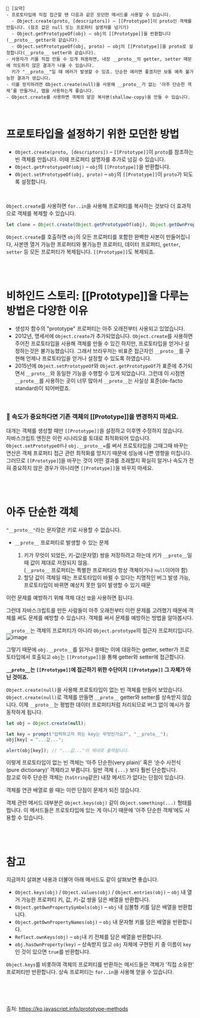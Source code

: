 ```
📍 [요약]
- 프로토타입에 직접 접근할 땐 다음과 같은 모던한 메서드를 사용할 수 있습니다.
  - Object.create(proto, [descriptors]) – [[Prototype]]이 proto인 객체를 만듭니다. (참조 값은 null 또는 프로퍼티 설명자를 넘기기)
  - Object.getPrototypeOf(obj) – obj의 [[Prototype]]을 반환합니다(__proto__ getter와 같습니다).
  - Object.setPrototypeOf(obj, proto) – obj의 [[Prototype]]을 proto로 설정합니다(__proto__ setter와 같습니다).
- 사용자가 키를 직접 만들 수 있게 허용하면, 내장 __proto__의 getter, setter 때문에 의도하지 않은 결과가 나올 수 있습니다. 
  키가 "__proto__"일 때 에러가 발생할 수 있죠. 단순한 에러면 좋겠지만 보통 예측 불가능한 결과가 생깁니다.
- 이를 방지하려면 Object.create(null)을 사용해 __proto__가 없는 '아주 단순한 객체’를 만들거나, 맵을 사용하는게 좋습니다.
- Object.create를 사용하면 객체의 얕은 복사본(shallow-copy)을 만들 수 있습니다.
```
<br/>

# 프로토타입을 설정하기 위한 모던한 방법
- `Object.create(proto, [descriptors])` – `[[Prototype]]`이 `proto`를 참조하는 빈 객체를 만듭니다. 이때 프로퍼티 설명자를 추가로 넘길 수 있습니다.
- `Object.getPrototypeOf(obj)` – `obj`의 `[[Prototype]]`을 반환합니다.
- `Object.setPrototypeOf(obj, proto)` – `obj`의 `[[Prototype]]`이 `proto`가 되도록 설정합니다.

<br/>

`Object.create`를 사용하면 `for..in`을 사용해 프로퍼티를 복사하는 것보다 더 효과적으로 객체를 복제할 수 있습니다.
```js
let clone = Object.create(Object.getPrototypeOf(obj), Object.getOwnPropertyDescriptors(obj));
```
`Object.create`를 호출하면 `obj`의 모든 프로퍼티를 포함한 완벽한 사본이 만들어집니다, 사본엔 열거 가능한 프로퍼티와 불가능한 프로퍼티, 데이터 프로퍼티, `getter`, `setter` 등 모든 프로퍼티가 복제됩니다. `[[Prototype]]`도 복제되죠.

<br/><br/>

# 비하인드 스토리: [[Prototype]]을 다루는 방법은 다양한 이유
- 생성자 함수의 "prototype" 프로퍼티는 아주 오래전부터 사용되고 있었습니다.
- 2012년, 명세서에 `Object.create`가 추가되었습니다. `Object.create`를 사용하면 주어진 프로토타입을 사용해 객체를 만들 수 있긴 하지만, 프로토타입을 얻거나 설정하는것은 불가능했습니다. 그래서 브라우저는 비표준 접근자인 `__proto__`를 구현해 언제나 프로토타입을 얻거나 설정할 수 있도록 하였습니다.
- 2015년에 `Object.setPrototypeOf`와 `Object.getPrototypeOf`가 표준에 추가되면서 `__proto__`와 동일한 기능을 수행할 수 있게 되었습니다. 그런데 이 시점엔 `__proto__`를 사용하는 곳이 너무 많아서 `__proto__`는 사실상 표준(de-facto standard)이 되어버렸죠.

<br/>

### 🚨 속도가 중요하다면 기존 객체의 [[Prototype]]을 변경하지 마세요.
대개는 객체를 생성할 때만 `[[Prototype]]`을 설정하고 이후엔 수정하지 않습니다.    
자바스크립트 엔진은 이런 시나리오를 토대로 최적화되어 있습니다. `Object.setPrototypeOf`나 `obj.__proto__=`를 써서 프로토타입을 그때그때 바꾸는 연산은 객체 프로퍼티 접근 관련 최적화를 망치기 때문에 성능에 나쁜 영향을 미칩니다. 그러므로 `[[Prototype]`]을 바꾸는 것이 어떤 결과를 초래할지 확실히 알거나 속도가 전혀 중요하지 않은 경우가 아니라면 `[[Prototype]]`을 바꾸지 마세요.

<br/><br/>

# 아주 단순한 객체
`"__proto__"`라는 문자열은 키로 사용할 수 없습니다.

- `__proto__` 프로퍼티로 발생할 수 있는 문제
   
  1) 키가 무엇이 되었든, 키-값(문자열) 쌍을 저장하려고 하는데 키가 `__proto__`일 때 값이 제대로 저장되지 않음.    
     (`__proto__` 프로퍼티는 특별한 프로퍼티라 항상 객체이거나 `null`이어야 함)
  2) 할당 값이 객체일 때는 프로토타입이 바뀔 수 있다는 치명적인 버그 발생 가능, 
     프로토타입이 바뀌면 예상치 못한 일이 발생할 수 있기 때문

이런 문제를 예방하기 위해 객체 대신 `맵`을 사용하면 됩니다.

그런데 자바스크립트를 만든 사람들이 아주 오래전부터 이런 문제를 고려했기 때문에 객체를 써도 문제를 예방할 수 있습니다. 객체를 써서 문제를 예방하는 방법을 알아봅시다.

`__proto__`는 객체의 프로퍼티가 아니라 `Object.prototype`의 접근자 프로퍼티입니다.   
![image](https://user-images.githubusercontent.com/50884017/194995537-3994ed3c-0b0f-42fe-9053-afe635580713.png)

그렇기 때문에 `obj.__proto__`를 읽거나 쓸때는 이에 대응하는 getter, setter가 프로토타입에서 호출되고 `obj`는 `[[Prototype]]`을 통해 getter와 setter에 접근합니다.

**`__proto__`는 `[[Prototype]]`에 접근하기 위한 수단이지 `[[Prototype]]` 그 자체가 아닌 것이죠.**

`Object.create(null)`을 사용해 프로토타입이 없는 빈 객체를 만들어 보았습니다. `Object.create(null)`로 객체를 만들면 `__proto__` getter와 setter를 상속받지 않습니다. 이제 `__proto__`는 평범한 데이터 프로퍼티처럼 처리되므로 버그 없이 예시가 잘 동작하게 됩니다.
```js
let obj = Object.create(null);

let key = prompt("입력하고자 하는 key는 무엇인가요?", "__proto__");
obj[key] = "...값...";

alert(obj[key]); // "...값..."이 제대로 출력됩니다.
```

이렇게 프로토타입이 없는 빈 객체는 ‘아주 단순한(very plain)’ 혹은 ‘순수 사전식(pure dictionary)’ 객체라고 부릅니다. 일반 객체 `{...}` 보다 훨씬 단순합니다.    
참고로 아주 단순한 객체는 (`toString`같은) 내장 메서드가 없다는 단점이 있습니다.    

객체를 연관 배열로 쓸 때는 이런 단점이 문제가 되진 않습니다.    

객체 관련 메서드 대부분은 `Object.keys(obj)` 같이 `Object.something(...)` 형태를 띕니다. 이 메서드들은 프로토타입에 있는 게 아니기 때문에 '아주 단순한 객체’에도 사용할 수 있습니다.


<br/><br/>

# 참고
지금까지 살펴본 내용과 더불어 아래 메서드도 같이 살펴보면 좋습니다.

- `Object.keys(obj)` / `Object.values(obj)` / `Object.entries(obj)` – `obj` 내 열거 가능한 프로퍼티 키, 값, 키-값 쌍을 담은 배열을 반환합니다.
- `Object.getOwnPropertySymbols(obj)` – `obj` 내 심볼형 키를 담은 배열을 반환합니다.
- `Object.getOwnPropertyNames(obj)` – `obj` 내 문자형 키를 담은 배열을 반환합니다.
- `Reflect.ownKeys(obj)` – `obj`내 키 전체를 담은 배열을 반환합니다.
- `obj.hasOwnProperty(key)` – 상속받지 않고 `obj` 자체에 구현된 키 중 이름이 `key`인 것이 있으면 `true`를 반환합니다.    

`Object.keys`를 비롯하여 객체의 프로퍼티를 반환하는 메서드들은 객체가 ‘직접 소유한’ 프로퍼티만 반환합니다. 상속 프로퍼티는 `for..in`을 사용해 얻을 수 있습니다.

<br/><br/><br/>

출처: https://ko.javascript.info/prototype-methods
